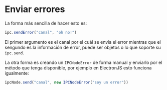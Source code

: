 # Enviar errores

La forma más sencilla de hacer esto es:

```javascript
ipc.sendError("canal", "oh no!")
```

El primer argumento es el canal por el cuál se envía el error mientras
que el sengundo es la información de error, puede ser objetos o lo
que soporte su `ipc.send`.

La otra forma es creando un `IPCNodeError` de forma manual y enviarlo
por el método que tenga disponible, por ejemplo en ElectronJS esto
funciona igualmente:

```javascript
ipcNode.send("canal", new IPCNodeError("soy un error"))
```
